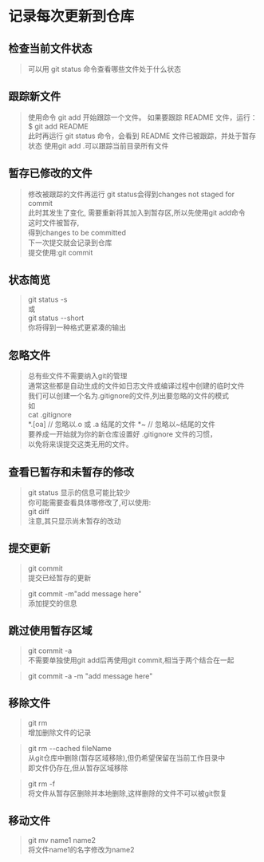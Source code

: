 # 记录每次更新到仓库


## 检查当前文件状态

> 可以用 git status 命令查看哪些文件处于什么状态


## 跟踪新文件

> 使用命令 git add 开始跟踪一个文件。 如果要跟踪 README 文件，运行：  
> $ git add README  
> 此时再运行 git status 命令，会看到 README 文件已被跟踪，并处于暂存状态
> 使用git add .可以跟踪当前目录所有文件


## 暂存已修改的文件

> 修改被跟踪的文件再运行 git status会得到changes not staged for commit  
> 此时其发生了变化, 需要重新将其加入到暂存区,所以先使用git add命令  
> 这时文件被暂存,  
> 得到changes to be committed  
> 下一次提交就会记录到仓库  
> 提交使用:git commit

## 状态简览 

> git status -s  
> 或  
> git status --short  
> 你将得到一种格式更紧凑的输出

## 忽略文件

> 总有些文件不需要纳入git的管理  
> 通常这些都是自动生成的文件如日志文件或编译过程中创建的临时文件  
> 我们可以创建一个名为.gitignore的文件,列出要忽略的文件的模式  
> 如  
> cat .gitignore  
> *.[oa]    // 忽略以.o 或 .a 结尾的文件
> *~        // 忽略以~结尾的文件  
> 要养成一开始就为你的新仓库设置好 .gitignore 文件的习惯，  
> 以免将来误提交这类无用的文件。  


## 查看已暂存和未暂存的修改

> git status 显示的信息可能比较少  
> 你可能需要查看具体哪修改了,可以使用:  
> git diff  
> 注意,其只显示尚未暂存的改动

## 提交更新

> git commit  
> 提交已经暂存的更新

> git commit -m"add message here"  
> 添加提交的信息


## 跳过使用暂存区域


> git commit -a  
> 不需要单独使用git add后再使用git commit,相当于两个结合在一起  

> git commit -a -m "add message here"

## 移除文件 

> git rm  
> 增加删除文件的记录  

> git rm --cached fileName  
> 从git仓库中删除(暂存区域移除),但仍希望保留在当前工作目录中  
> 即文件仍存在,但从暂存区域移除  

> git rm -f  
> 将文件从暂存区删除并本地删除,这样删除的文件不可以被git恢复


## 移动文件

> git mv name1 name2  
> 将文件name1的名字修改为name2  



